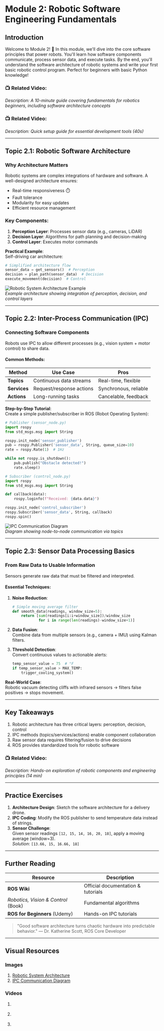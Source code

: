 # Module 2: Robotic Software Engineering Fundamentals

## Introduction
Welcome to Module 2! 🎉 In this module, we'll dive into the core software principles that power robots. You'll learn how software components communicate, process sensor data, and execute tasks. By the end, you'll understand the software architecture of robotic systems and write your first basic robotic control program. Perfect for beginners with basic Python knowledge!

### 📺 Related Video: <div class="youtube-embed" data-title="How to Start with Robotics? for Absolute Beginners" data-video-id="J0ssFp7yN8Y"></div>  
*Description: A 10-minute guide covering fundamentals for robotics beginners, including software architecture concepts*

### 📺 Related Video: <div class="youtube-embed" data-title="How to Install all Laptop Software By one click" data-video-id="bxqAcscHMeU"></div>  
*Description: Quick setup guide for essential development tools (40s)*

---
## Topic 2.1: Robotic Software Architecture  
### Why Architecture Matters
Robotic systems are complex integrations of hardware and software. A well-designed architecture ensures:
- Real-time responsiveness ⏱️
- Fault tolerance
- Modularity for easy updates
- Efficient resource management  

### Key Components:
1. **Perception Layer**: Processes sensor data (e.g., cameras, LiDAR)  
2. **Decision Layer**: Algorithms for path planning and decision-making  
3. **Control Layer**: Executes motor commands  

**Practical Example**:  
Self-driving car architecture:  
```python
# Simplified architecture flow
sensor_data = get_sensors()  # Perception
decision = plan_path(sensor_data)  # Decision
execute_movement(decision)  # Control
```

![Robotic System Architecture Example](https://www.researchgate.net/publication/365182109/figure/fig2/AS:11431281114137098@1674270298474/Overall-system-architecture-The-robot-is-equipped-with-sensors-including-camera-and.png)  
*Example architecture showing integration of perception, decision, and control layers*

---
## Topic 2.2: Inter-Process Communication (IPC)  
### Connecting Software Components
Robots use IPC to allow different processes (e.g., vision system + motor control) to share data.  

#### Common Methods:
| Method       | Use Case                     | Pros                     |
|--------------|------------------------------|--------------------------|
| **Topics**   | Continuous data streams      | Real-time, flexible      |
| **Services** | Request/response actions     | Synchronous, reliable    |
| **Actions**  | Long-running tasks           | Cancelable, feedback     |

**Step-by-Step Tutorial**:  
Create a simple publisher/subscriber in ROS (Robot Operating System):  
```python
# Publisher (sensor_node.py)
import rospy
from std_msgs.msg import String

rospy.init_node('sensor_publisher')
pub = rospy.Publisher('sensor_data', String, queue_size=10)
rate = rospy.Rate(1)  # 1Hz

while not rospy.is_shutdown():
    pub.publish("Obstacle detected!")
    rate.sleep()
```

```python
# Subscriber (control_node.py)
import rospy
from std_msgs.msg import String

def callback(data):
    rospy.loginfo(f"Received: {data.data}")

rospy.init_node('control_subscriber')
rospy.Subscriber('sensor_data', String, callback)
rospy.spin()
```

![IPC Communication Diagram](https://www.paykademy.com/images/stories/guru/courses/BAOB%202.jpg)  
*Diagram showing node-to-node communication via topics*

---
## Topic 2.3: Sensor Data Processing Basics  
### From Raw Data to Usable Information
Sensors generate raw data that must be filtered and interpreted.  

#### Essential Techniques:
1. **Noise Reduction**:  
   ```python
   # Simple moving average filter
   def smooth_data(readings, window_size=5):
       return [sum(readings[i:i+window_size])/window_size 
               for i in range(len(readings)-window_size+1)]
   ```
   
2. **Data Fusion**:  
   Combine data from multiple sensors (e.g., camera + IMU) using Kalman filters.  

3. **Threshold Detection**:  
   Convert continuous values to actionable alerts:  
   ```python
   temp_sensor_value = 75  # °F
   if temp_sensor_value > MAX_TEMP:
       trigger_cooling_system()
   ```

**Real-World Case**:  
Robotic vacuum detecting cliffs with infrared sensors → filters false positives → stops movement.

---
## Key Takeaways
1. Robotic architecture has three critical layers: perception, decision, control  
2. IPC methods (topics/services/actions) enable component collaboration  
3. Raw sensor data requires filtering/fusion to drive decisions  
4. ROS provides standardized tools for robotic software  

### 📺 Related Video: <div class="youtube-embed" data-title="Kylee Makes a Robot" data-video-id="9KK-gUcgtSQ"></div>  
*Description: Hands-on exploration of robotic components and engineering principles (14 min)*

---
## Practice Exercises
1. **Architecture Design**: Sketch the software architecture for a delivery drone.  
2. **IPC Coding**: Modify the ROS publisher to send temperature data instead of strings.  
3. **Sensor Challenge**:  
   Given sensor readings `[12, 15, 14, 16, 20, 18]`, apply a moving average (window=3).  
   *Solution*: `[13.66, 15, 16.66, 18]`  

---
## Further Reading
| Resource                  | Description                          |
|---------------------------|--------------------------------------|
| **ROS Wiki**              | Official documentation & tutorials   |
| *Robotics, Vision & Control* (Book) | Fundamental algorithms           |
| **ROS for Beginners** (Udemy) | Hands-on IPC tutorials           |

> "Good software architecture turns chaotic hardware into predictable behavior." — Dr. Katherine Scott, ROS Core Developer

---
## Visual Resources
### Images
1. [Robotic System Architecture](https://www.researchgate.net/publication/365182109/figure/fig2/AS:11431281114137098@1674270298474/Overall-system-architecture-The-robot-is-equipped-with-sensors-including-camera-and.png)  
2. [IPC Communication Diagram](https://www.paykademy.com/images/stories/guru/courses/BAOB%202.jpg)  

### Videos
1. <div class="youtube-embed" data-title="How to Start with Robotics? for Absolute Beginners" data-video-id="J0ssFp7yN8Y"></div>  
2. <div class="youtube-embed" data-title="How to Install all Laptop Software By one click" data-video-id="bxqAcscHMeU"></div>  
3. <div class="youtube-embed" data-title="Kylee Makes a Robot" data-video-id="9KK-gUcgtSQ"></div>
